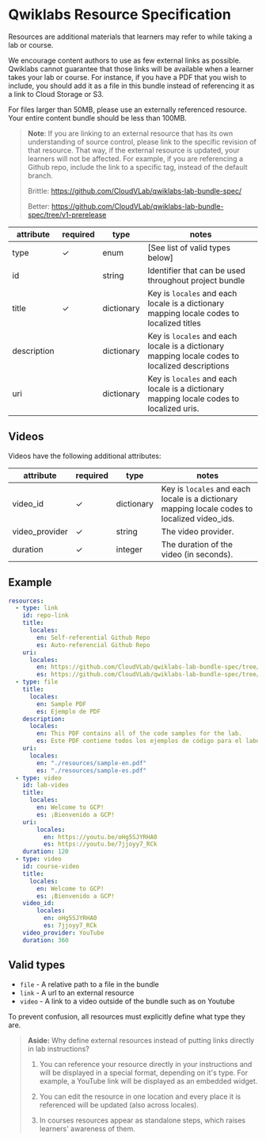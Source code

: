 # Qwiklabs Resource Specification

Resources are additional materials that learners may refer to while taking a lab or course.

We encourage content authors to use as few external links as possible. Qwiklabs cannot guarantee that those links will be available when a learner takes your lab or course. For instance, if you have a PDF that you wish to include, you should add it as a file in this bundle instead of referencing it as a link to Cloud Storage or S3.

For files larger than 50MB, please use an externally referenced resource. Your entire content bundle should be less than 100MB.

> **Note**: If you are linking to an external resource that has its own understanding of source control, please link to the specific revision of that resource. That way, if the external resource is updated, your learners will not be affected. For example, if you are referencing a Github repo, include the link to a specific tag, instead of the default branch.
>
> Brittle: <https://github.com/CloudVLab/qwiklabs-lab-bundle-spec/>
>
> Better: <https://github.com/CloudVLab/qwiklabs-lab-bundle-spec/tree/v1-prerelease>

attribute      | required | type        | notes
-------------- | -------- | ----------- | -----------------------------------------
type           | ✓        | enum        | [See list of valid types below]
id             |          | string      | Identifier that can be used throughout project bundle
title          | ✓        | dictionary  | Key is `locales` and each locale is a dictionary mapping locale codes to localized titles
description    |          | dictionary  | Key is `locales` and each locale is a dictionary mapping locale codes to localized descriptions
uri            |          | dictionary  | Key is `locales` and each locale is a dictionary mapping locale codes to localized uris.

## Videos
Videos have the following additional attributes:

attribute      | required | type        | notes
-------------- | -------- | ----------- | -----------------------------------------
video_id       | ✓        | dictionary  | Key is `locales` and each locale is a dictionary mapping locale codes to localized video_ids.
video_provider | ✓        | string      | The video provider.
duration       | ✓        | integer     | The duration of the video (in seconds).

## Example

```yml
resources:
  - type: link
    id: repo-link
    title:
      locales:
        en: Self-referential Github Repo
        es: Auto-referencial Github Repo
    uri:
      locales:
        en: https://github.com/CloudVLab/qwiklabs-lab-bundle-spec/tree/v1-prerelease
        es: https://github.com/CloudVLab/qwiklabs-lab-bundle-spec/tree/v1-prerelease
  - type: file
    title:
      locales:
        en: Sample PDF
        es: Ejemplo de PDF
    description:
      locales:
        en: This PDF contains all of the code samples for the lab.
        es: Este PDF contiene todos los ejemplos de código para el laboratorio.
    uri:
      locales:
        en: "./resources/sample-en.pdf"
        es: "./resources/sample-es.pdf"
  - type: video
    id: lab-video
    title:
      locales:
        en: Welcome to GCP!
        es: ¡Bienvenido a GCP!
    uri:
        locales:
          en: https://youtu.be/oHg5SJYRHA0
          es: https://youtu.be/7jjoyy7_RCk
    duration: 120
  - type: video
    id: course-video
    title:
      locales:
        en: Welcome to GCP!
        es: ¡Bienvenido a GCP!
    video_id:
        locales:
          en: oHg5SJYRHA0
          es: 7jjoyy7_RCk
    video_provider: YouTube
    duration: 360
```

## Valid types

- `file`  - A relative path to a file in the bundle
- `link`  - A url to an external resource
- `video` - A link to a video outside of the bundle such as on Youtube

To prevent confusion, all resources must explicitly define what type they are.

> **Aside:** Why define external resources instead of putting links directly in lab instructions?
>
> 1. You can reference your resource directly in your instructions and will be displayed in a special format, depending on it's type. For example, a YouTube link will be displayed as an embedded widget.
>
> 2. You can edit the resource in one location and every place it is referenced will be updated (also across locales).
>
> 3. In courses resources appear as standalone steps, which raises learners' awareness of them.
